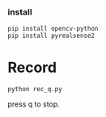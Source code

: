 ### install 
```
pip install opencv-python
pip install pyrealsense2
```

# Record
```
python rec_q.py
```

press q to stop.
